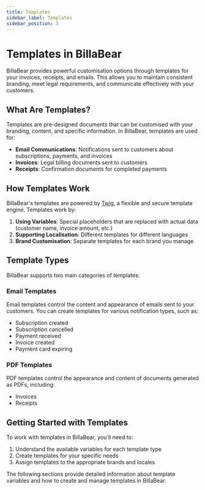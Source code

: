 ```yaml
---
title: Templates
sidebar_label: Templates
sidebar_position: 3
---
```


# Templates in BillaBear

BillaBear provides powerful customisation options through templates for your invoices, receipts, and emails. This allows you to maintain consistent branding, meet legal requirements, and communicate effectively with your customers.

## What Are Templates?

Templates are pre-designed documents that can be customised with your branding, content, and specific information. In BillaBear, templates are used for:

- **Email Communications**: Notifications sent to customers about subscriptions, payments, and invoices
- **Invoices**: Legal billing documents sent to customers
- **Receipts**: Confirmation documents for completed payments

## How Templates Work

BillaBear's templates are powered by [Twig](https://twig.symfony.com), a flexible and secure template engine. Templates work by:

1. **Using Variables**: Special placeholders that are replaced with actual data (customer name, invoice amount, etc.)
2. **Supporting Localisation**: Different templates for different languages
3. **Brand Customisation**: Separate templates for each brand you manage

## Template Types

BillaBear supports two main categories of templates:

### Email Templates

Email templates control the content and appearance of emails sent to your customers. You can create templates for various notification types, such as:
- Subscription created
- Subscription cancelled
- Payment received
- Invoice created
- Payment card expiring

### PDF Templates

PDF templates control the appearance and content of documents generated as PDFs, including:
- Invoices
- Receipts

## Getting Started with Templates

To work with templates in BillaBear, you'll need to:

1. Understand the available variables for each template type
2. Create templates for your specific needs
3. Assign templates to the appropriate brands and locales

The following sections provide detailed information about template variables and how to create and manage templates in BillaBear.